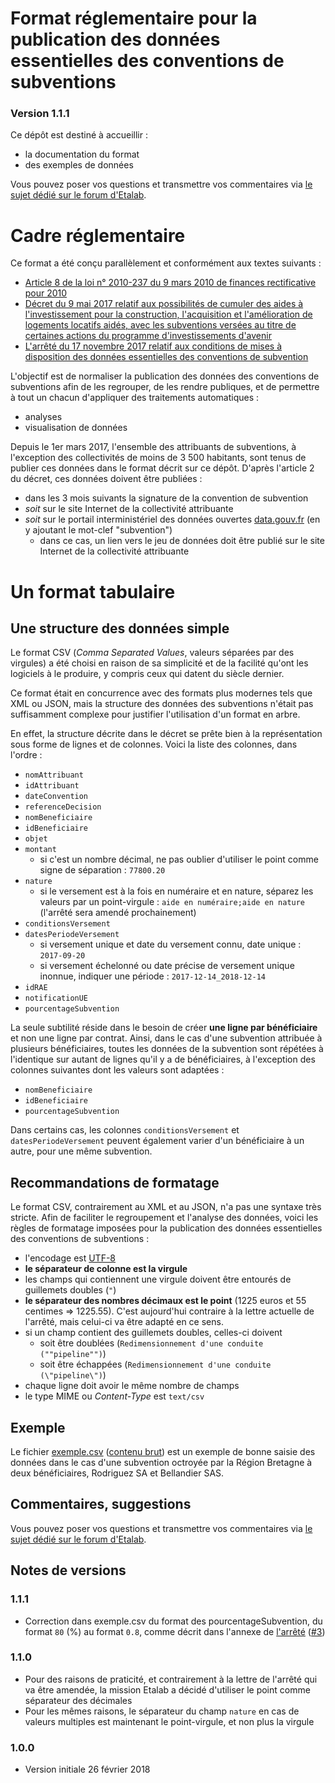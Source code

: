 Format réglementaire pour la publication des données essentielles des conventions de subventions
===================================================================================================

### Version 1.1.1

Ce dépôt est destiné à accueillir :

- la documentation du format
- des exemples de données

Vous pouvez poser vos questions et transmettre vos commentaires via [le sujet dédié sur le forum d'Etalab](https://forum.etalab.gouv.fr/t/cadre-juridique-et-technique-de-louverture-des-donnees-de-subventions/4004).

# Cadre réglementaire

Ce format a été conçu parallèlement et conformément aux textes suivants :

- [Article 8 de la loi n° 2010-237 du 9 mars 2010 de finances rectificative pour 2010](https://www.legifrance.gouv.fr/affichTexteArticle.do?cidTexte=JORFTEXT000021943745&idArticle=JORFARTI000021943775&categorieLien=cid)
-  [Décret du 9 mai 2017 relatif aux possibilités de cumuler des aides à l'investissement pour la construction, l'acquisition et l'amélioration de logements locatifs aidés, avec les subventions versées au titre de certaines actions du programme d'investissements d'avenir](https://www.legifrance.gouv.fr/eli/decret/2017/5/9/LHAL1705272D/jo)
- [L'arrêté du 17 novembre 2017 relatif aux conditions de mises à disposition des données essentielles des conventions de subvention](https://www.legifrance.gouv.fr/affichTexte.do?cidTexte=JORFTEXT000036040528&categorieLien=id)


L'objectif est de normaliser la publication des données des conventions de subventions afin de les regrouper, de les rendre publiques, et de permettre à tout un chacun d'appliquer des traitements automatiques :

- analyses
- visualisation de données

Depuis le 1er mars 2017, l'ensemble des attribuants de subventions, à l'exception des collectivités de moins de 3 500 habitants, sont tenus de publier ces données dans le format décrit sur ce dépôt. D'après l'article 2 du décret, ces données doivent être publiées :

- dans les 3 mois suivants la signature de la convention de subvention
- *soit* sur le site Internet de la collectivité attribuante
- *soit* sur le portail interministériel des données ouvertes [data.gouv.fr](http://data.gouv.fr) (en y ajoutant le mot-clef "subvention")
    - dans ce cas, un lien vers le jeu de données doit être publié sur le site Internet de la collectivité attribuante

# Un format tabulaire

## Une structure des données simple

Le format CSV (*Comma Separated Values*, valeurs séparées par des virgules) a été choisi en raison de sa simplicité et de la facilité qu'ont les logiciels à le produire, y compris ceux qui datent du siècle dernier.

Ce format était en concurrence avec des formats plus modernes tels que XML ou JSON, mais la structure des données des subventions n'était pas suffisamment complexe pour justifier l'utilisation d'un format en arbre.

En effet, la structure décrite dans le décret se prête bien à la représentation sous forme de lignes et de colonnes. Voici la liste des colonnes, dans l'ordre :

- `nomAttribuant`
- `idAttribuant`
- `dateConvention`
- `referenceDecision`
- `nomBeneficiaire`
- `idBeneficiaire`
- `objet`
- `montant`
    - si c'est un nombre décimal, ne pas oublier d'utiliser le point comme signe de séparation : `77800.20`
- `nature`
    - si le versement est à la fois en numéraire et en nature, séparez les valeurs par un point-virgule : `aide en numéraire;aide en nature` (l'arrêté sera amendé prochainement)
- `conditionsVersement`
- `datesPeriodeVersement`
    - si versement unique et date du versement connu, date unique : `2017-09-20`
    - si versement échelonné ou date précise de versement unique inonnue, indiquer une période : `2017-12-14_2018-12-14`
- `idRAE`
- `notificationUE`
- `pourcentageSubvention`


La seule subtilité réside dans le besoin de créer **une ligne par bénéficiaire** et non une ligne par contrat. Ainsi, dans le cas d'une subvention attribuée à plusieurs bénéficiaires, toutes les données de la subvention sont répétées à l'identique sur autant de lignes qu'il y a de bénéficiaires, à l'exception des colonnes suivantes dont les valeurs sont adaptées :

- `nomBeneficiaire`
- `idBeneficiaire`
- `pourcentageSubvention`

Dans certains cas, les colonnes `conditionsVersement` et `datesPeriodeVersement` peuvent également varier d'un bénéficiaire à un autre, pour une même subvention.

## Recommandations de formatage

Le format CSV, contrairement au XML et au JSON, n'a pas une syntaxe très stricte. Afin de faciliter le regroupement et l'analyse des données, voici les règles de formatage imposées pour la publication des données essentielles des conventions de subventions :

- l'encodage est [UTF-8](https://fr.wikipedia.org/wiki/UTF-8)
- **le séparateur de colonne est la virgule**
- les champs qui contiennent une virgule doivent être entourés de guillemets doubles (`"`)
- **le séparateur des nombres décimaux est le point** (1225 euros et 55 centimes => 1225.55). C'est aujourd'hui contraire à la lettre actuelle de l'arrêté, mais celui-ci va être adapté en ce sens.
- si un champ contient des guillemets doubles, celles-ci doivent
  - soit être doublées (`Redimensionnement d'une conduite (""pipeline"")`)
  - soit être échappées (`Redimensionnement d'une conduite (\"pipeline\")`)
- chaque ligne doit avoir le même nombre de champs
- le type MIME ou *Content-Type* est `text/csv`

## Exemple

Le fichier [exemple.csv](https://github.com/etalab/format-subventions/blob/master/exemple.csv) ([contenu brut](https://raw.githubusercontent.com/etalab/format-subventions/master/exemple.csv)) est un exemple de bonne saisie des données dans le cas d'une subvention octroyée par la Région Bretagne à deux bénéficiaires, Rodriguez SA et Bellandier SAS.

## Commentaires, suggestions

Vous pouvez poser vos questions et transmettre vos commentaires via [le sujet dédié sur le forum d'Etalab](https://forum.etalab.gouv.fr/t/cadre-juridique-et-technique-de-louverture-des-donnees-de-subventions/4004).

## Notes de versions

### 1.1.1

- Correction dans exemple.csv du format des pourcentageSubvention, du format `80` (%) au format `0.8`, comme décrit dans l'annexe de [l'arrêté](https://www.legifrance.gouv.fr/affichTexte.do?cidTexte=JORFTEXT000036040528&dateTexte=&categorieLien=id) ([#3](https://github.com/etalab/format-subventions/issues/3))

### 1.1.0

- Pour des raisons de praticité, et contrairement à la lettre de l'arrêté qui va être amendée, la mission Etalab a décidé d'utiliser le point comme séparateur des décimales
- Pour les mêmes raisons, le séparateur du champ `nature` en cas de valeurs multiples est maintenant le point-virgule, et non plus la virgule

### 1.0.0

- Version initiale 26 février 2018
